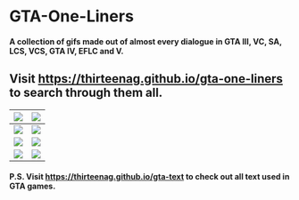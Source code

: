 # GTA-One-Liners

#### A collection of gifs made out of almost every dialogue in GTA III, VC, SA, LCS, VCS, GTA IV, EFLC and V.

## Visit https://thirteenag.github.io/gta-one-liners to search through them all.

| ![](https://i.imgur.com/nkoC5hD.gif) | ![](https://i.imgur.com/nWs3B4t.gif) |
| :----------------------------------: | :----------------------------------: |
| ![](https://i.imgur.com/n7nxqzT.gif) | ![](https://i.imgur.com/d9YJ6KI.gif) |
| ![](https://i.imgur.com/RTtBpNQ.gif) | ![](https://i.imgur.com/LtB96a1.gif) |
| ![](https://i.imgur.com/CDDWnfN.gif) | ![](https://i.imgur.com/3ItvlwS.gif) |

#### P.S. Visit https://thirteenag.github.io/gta-text to check out all text used in GTA games.
